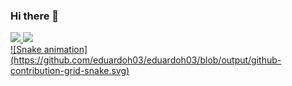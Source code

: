 ### Hi there 👋
<div>
<a href="https://github.com/eduardoh03">
<img height="180em" src="https://github-readme-stats.vercel.app/api/top-langs/?username=eduardoh03&layout=compact&langs_count=7&theme=dracula"/>
<img height="180em" src="https://github-readme-stats.vercel.app/api?username=eduardoh03&show_icons=true&theme=dracula&include_all_commits=true&count_private=true"/>
</div>
![Snake animation](https://github.com/eduardoh03/eduardoh03/blob/output/github-contribution-grid-snake.svg)

<!--
**eduardoh03/eduardoh03** is a ✨ _special_ ✨ repository because its `README.md` (this file) appears on your GitHub profile.

Here are some ideas to get you started:

- 🔭 I’m currently working on ...
- 🌱 I’m currently learning ...
- 👯 I’m looking to collaborate on ...
- 🤔 I’m looking for help with ...
- 💬 Ask me about ...
- 📫 How to reach me: ...
- 😄 Pronouns: ...
- ⚡ Fun fact: ...
-->

